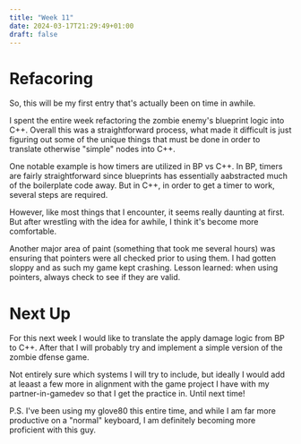 ```yaml
---
title: "Week 11"
date: 2024-03-17T21:29:49+01:00
draft: false
---
```


# Refacoring
So, this will be my first entry that's actually been on time in awhile.

I spent the entire week refactoring the zombie enemy's blueprint logic into C++. Overall this was a straightforward process, what made it difficult is just figuring out some of the unique things that must be done in order to translate otherwise "simple" nodes into C++.

One notable example is how timers are utilized in BP vs C++. In BP, timers are fairly straightforward since blueprints has essentially aabstracted much of the boilerplate code away. But in C++, in order to get a timer to work, several steps are required.

However, like most things that I encounter, it seems really daunting at first. But after wrestling with the idea for awhile, I think it's become more comfortable.

Another major area of paint (something that took me several hours) was ensuring that pointers were all checked prior to using them. I had gotten sloppy and as such my game kept crashing. Lesson learned: when using pointers, always check to see if they are valid.

# Next Up
For this next week I would like to translate the apply damage logic from BP to C++. After that I will probably try and implement a simple version of the zombie dfense game.

Not entirely sure which systems I will try to include, but ideally I would add at leaast a few more in alignment with the game project I have with my partner-in-gamedev so that I get the practice in. Until next time!

P.S. I've been using my glove80 this entire time, and while I am far more productive on a "normal" keyboard, I am definitely becoming more proficient with this guy.